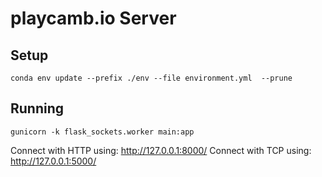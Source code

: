 # playcamb.io Server

## Setup
`conda env update --prefix ./env --file environment.yml  --prune`


## Running
`gunicorn -k flask_sockets.worker main:app`


Connect with HTTP using: http://127.0.0.1:8000/
Connect with TCP using: http://127.0.0.1:5000/
